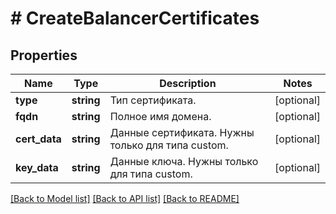 # # CreateBalancerCertificates

## Properties

Name | Type | Description | Notes
------------ | ------------- | ------------- | -------------
**type** | **string** | Тип сертификата. | [optional]
**fqdn** | **string** | Полное имя домена. | [optional]
**cert_data** | **string** | Данные сертификата. Нужны только для типа custom. | [optional]
**key_data** | **string** | Данные ключа. Нужны только для типа custom. | [optional]

[[Back to Model list]](../../README.md#models) [[Back to API list]](../../README.md#endpoints) [[Back to README]](../../README.md)
